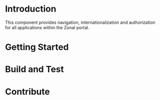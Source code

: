 # Introduction 
This component provides navigation, internationalization and authorization for all applications within the Zonal portal.
# Getting Started


# Build and Test


# Contribute
